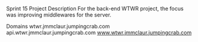 Sprint 15 Project Description
For the back-end WTWR project, the focus was improving middlewares for the server.

Domains
wtwr.jmmclaur.jumpingcrab.com
api.wtwr.jmmclaur.jumpingcrab.com
www.wtwr.jmmclaur.jumpingcrab.com
